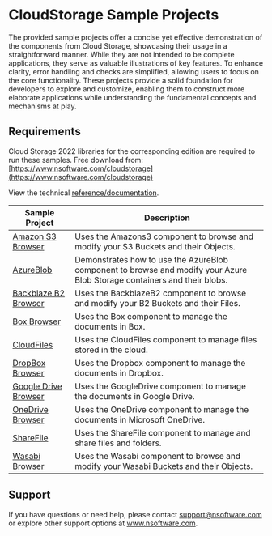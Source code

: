 # CloudStorage Sample Projects
The provided sample projects offer a concise yet effective demonstration of the components from Cloud Storage, showcasing their usage in a straightforward manner. While they are not intended to be complete applications, they serve as valuable illustrations of key features. To enhance clarity, error handling and checks are simplified, allowing users to focus on the core functionality. These projects provide a solid foundation for developers to explore and customize, enabling them to construct more elaborate applications while understanding the fundamental concepts and mechanisms at play.

## Requirements
Cloud Storage 2022 libraries for the corresponding edition are required to run these samples.  Free download from: [https://www.nsoftware.com/cloudstorage](https://www.nsoftware.com/cloudstorage)

View the technical [reference/documentation](https://www.nsoftware.com/cloudstorage/help).

| Sample Project | Description |
| --- | --- |
| [Amazon S3 Browser](./Amazon%20S3%20Browser) | Uses the Amazons3 component to browse and modify your S3 Buckets and their Objects. |
| [AzureBlob](./AzureBlob) | Demonstrates how to use the AzureBlob component to browse and modify your Azure Blob Storage containers and their blobs. |
| [Backblaze B2 Browser](./Backblaze%20B2%20Browser) | Uses the BackblazeB2 component to browse and modify your B2 Buckets and their Files. |
| [Box Browser](./Box%20Browser) | Uses the Box component to manage the documents in Box. |
| [CloudFiles](./CloudFiles) | Uses the CloudFiles component to manage files stored in the cloud. |
| [DropBox Browser](./DropBox%20Browser) | Uses the Dropbox component to manage the documents in Dropbox. |
| [Google Drive Browser](./Google%20Drive%20Browser) | Uses the GoogleDrive component to manage the documents in Google Drive. |
| [OneDrive Browser](./OneDrive%20Browser) | Uses the OneDrive component to manage the documents in Microsoft OneDrive. |
| [ShareFile](./ShareFile) | Uses the ShareFile component to manage and share files and folders. |
| [Wasabi Browser](./Wasabi%20Browser) | Uses the Wasabi component to browse and modify your Wasabi Buckets and their Objects. |

## Support
If you have questions or need help, please contact support@nsoftware.com or explore other support options 
at www.nsoftware.com.
